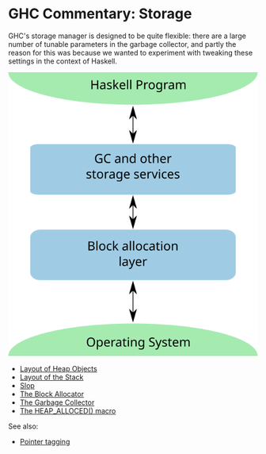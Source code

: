 # GHC Commentary: Storage


GHC's storage manager is designed to be quite flexible: there are a large number of tunable parameters in the garbage collector, and partly the reason for this was because we wanted to experiment with tweaking these settings in the context of Haskell.

![](storage/sm-top.svg)

- [Layout of Heap Objects](commentary/rts/storage/heap-objects)
- [Layout of the Stack](commentary/rts/storage/stack)
- [Slop](commentary/rts/storage/slop)
- [The Block Allocator](commentary/rts/storage/block-alloc)
- [The Garbage Collector](commentary/rts/storage/gc)
- [The HEAP_ALLOCED() macro](commentary/rts/storage/heap-alloced)


See also:


- [Pointer tagging](commentary/rts/haskell-execution/pointer-tagging)
